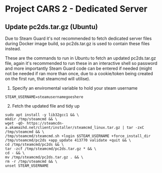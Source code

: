 # Project CARS 2 - Dedicated Server

## Update pc2ds.tar.gz (Ubuntu)
Due to Steam Guard it's not recommended to fetch dedicated server files during
Docker image build, so pc2ds.tar.gz is used to contain these files instead.

These are the commands to run in Ubuntu to fetch an updated pc2ds.tar.gz file,
again it's recommended to run these in an interactive shell so password and more
importantly Steam Guard code can be entered if needed (might not be needed if
ran more than once, due to a cookie/token being created on the first run, that
steamcmd will utilise).

1. Specify an enviromental variable to hold your steam username
```
STEAM_USERNAME=steamusernamegoeshere
```

2. Fetch the updated file and tidy up
```
sudo apt install -y lib32gcc1 && \
mkdir /tmp/steamcmd && \
wget -qO- https://steamcdn-a.akamaihd.net/client/installer/steamcmd_linux.tar.gz | tar -zxC /tmp/steamcmd && \
/tmp/steamcmd/steamcmd.sh +login $STEAM_USERNAME +force_install_dir /tmp/steamcmd/pc2ds +app_update 413770 validate +quit && \
cd /tmp/steamcmd/pc2ds && \
tar -zcf /tmp/steamcmd/pc2ds.tar.gz * && \
cd - && \
mv /tmp/steamcmd/pc2ds.tar.gz . && \
rm -r /tmp/steamcmd && \
unset STEAM_USERNAME
```
